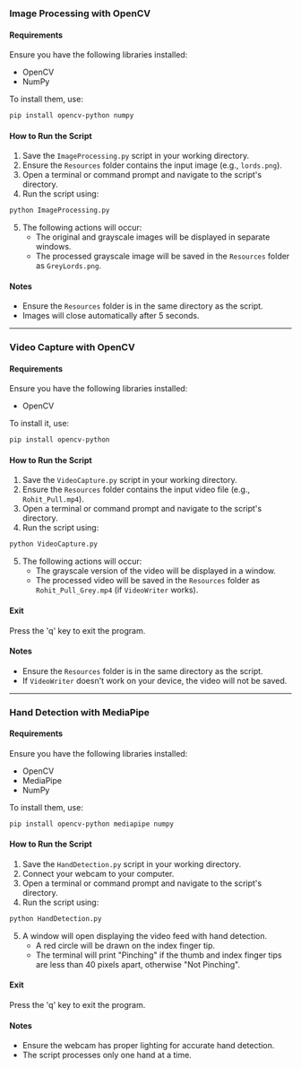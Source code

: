 ### Image Processing with OpenCV

#### Requirements
Ensure you have the following libraries installed:
- OpenCV
- NumPy

To install them, use:
```bash
pip install opencv-python numpy
```

#### How to Run the Script
1. Save the `ImageProcessing.py` script in your working directory.
2. Ensure the `Resources` folder contains the input image (e.g., `lords.png`).
3. Open a terminal or command prompt and navigate to the script's directory.
4. Run the script using:
```bash
python ImageProcessing.py
```
5. The following actions will occur:
   - The original and grayscale images will be displayed in separate windows.
   - The processed grayscale image will be saved in the `Resources` folder as `GreyLords.png`.

#### Notes
- Ensure the `Resources` folder is in the same directory as the script.
- Images will close automatically after 5 seconds.

---

### Video Capture with OpenCV

#### Requirements
Ensure you have the following libraries installed:
- OpenCV

To install it, use:
```bash
pip install opencv-python
```

#### How to Run the Script
1. Save the `VideoCapture.py` script in your working directory.
2. Ensure the `Resources` folder contains the input video file (e.g., `Rohit_Pull.mp4`).
3. Open a terminal or command prompt and navigate to the script's directory.
4. Run the script using:
```bash
python VideoCapture.py
```
5. The following actions will occur:
   - The grayscale version of the video will be displayed in a window.
   - The processed video will be saved in the `Resources` folder as `Rohit_Pull_Grey.mp4` (if `VideoWriter` works).

#### Exit
Press the 'q' key to exit the program.

#### Notes
- Ensure the `Resources` folder is in the same directory as the script.
- If `VideoWriter` doesn't work on your device, the video will not be saved.

---

### Hand Detection with MediaPipe

#### Requirements
Ensure you have the following libraries installed:
- OpenCV
- MediaPipe
- NumPy

To install them, use:
```bash
pip install opencv-python mediapipe numpy
```

#### How to Run the Script
1. Save the `HandDetection.py` script in your working directory.
2. Connect your webcam to your computer.
3. Open a terminal or command prompt and navigate to the script's directory.
4. Run the script using:
```bash
python HandDetection.py
```
5. A window will open displaying the video feed with hand detection.
   - A red circle will be drawn on the index finger tip.
   - The terminal will print "Pinching" if the thumb and index finger tips are less than 40 pixels apart, otherwise "Not Pinching".

#### Exit
Press the 'q' key to exit the program.

#### Notes
- Ensure the webcam has proper lighting for accurate hand detection.
- The script processes only one hand at a time.
